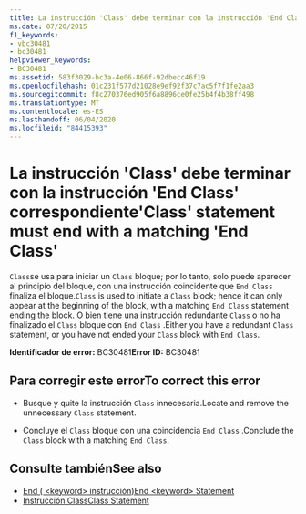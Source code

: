 ```yaml
---
title: La instrucción 'Class' debe terminar con la instrucción 'End Class' correspondiente
ms.date: 07/20/2015
f1_keywords:
- vbc30481
- bc30481
helpviewer_keywords:
- BC30481
ms.assetid: 583f3029-bc3a-4e06-866f-92dbecc46f19
ms.openlocfilehash: 01c231f577d21028e9ef92f37c7ac5f7f1fe2aa3
ms.sourcegitcommit: f8c270376ed905f6a8896ce0fe25b4f4b38ff498
ms.translationtype: MT
ms.contentlocale: es-ES
ms.lasthandoff: 06/04/2020
ms.locfileid: "84415393"
---
```

# <a name="class-statement-must-end-with-a-matching-end-class"></a><span data-ttu-id="a0cd5-102">La instrucción 'Class' debe terminar con la instrucción 'End Class' correspondiente</span><span class="sxs-lookup"><span data-stu-id="a0cd5-102">'Class' statement must end with a matching 'End Class'</span></span>
<span data-ttu-id="a0cd5-103">`Class`se usa para iniciar un `Class` bloque; por lo tanto, solo puede aparecer al principio del bloque, con una instrucción coincidente que `End Class` finaliza el bloque.</span><span class="sxs-lookup"><span data-stu-id="a0cd5-103">`Class` is used to initiate a `Class` block; hence it can only appear at the beginning of the block, with a matching `End Class` statement ending the block.</span></span> <span data-ttu-id="a0cd5-104">O bien tiene una instrucción redundante `Class` o no ha finalizado el `Class` bloque con `End Class` .</span><span class="sxs-lookup"><span data-stu-id="a0cd5-104">Either you have a redundant `Class` statement, or you have not ended your `Class` block with `End Class`.</span></span>  
  
 <span data-ttu-id="a0cd5-105">**Identificador de error:** BC30481</span><span class="sxs-lookup"><span data-stu-id="a0cd5-105">**Error ID:** BC30481</span></span>  
  
## <a name="to-correct-this-error"></a><span data-ttu-id="a0cd5-106">Para corregir este error</span><span class="sxs-lookup"><span data-stu-id="a0cd5-106">To correct this error</span></span>  
  
- <span data-ttu-id="a0cd5-107">Busque y quite la instrucción `Class` innecesaria.</span><span class="sxs-lookup"><span data-stu-id="a0cd5-107">Locate and remove the unnecessary `Class` statement.</span></span>  
  
- <span data-ttu-id="a0cd5-108">Concluye el `Class` bloque con una coincidencia `End Class` .</span><span class="sxs-lookup"><span data-stu-id="a0cd5-108">Conclude the `Class` block with a matching `End Class`.</span></span>  
  
## <a name="see-also"></a><span data-ttu-id="a0cd5-109">Consulte también</span><span class="sxs-lookup"><span data-stu-id="a0cd5-109">See also</span></span>

- [<span data-ttu-id="a0cd5-110">End ( \<keyword> instrucción)</span><span class="sxs-lookup"><span data-stu-id="a0cd5-110">End \<keyword> Statement</span></span>](../statements/end-keyword-statement.md)
- [<span data-ttu-id="a0cd5-111">Instrucción Class</span><span class="sxs-lookup"><span data-stu-id="a0cd5-111">Class Statement</span></span>](../statements/class-statement.md)

